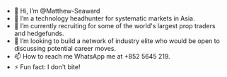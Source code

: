 - 👋 Hi, I’m @Matthew-Seaward
- 👀 I’m a technology headhunter for systematic markets in Asia.
- 🌱 I’m currently recruiting for some of the world's largest prop traders and hedgefunds.
- 💞️ I’m looking to build a network of industry elite who would be open to discussing potential career moves.
- 📫 How to reach me WhatsApp me at +852 5645 219.
- ⚡ Fun fact: I don't bite! 

